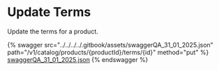 # Update Terms

Update the terms for a product.

{% swagger src="../../../../.gitbook/assets/swaggerQA_31_01_2025.json" path="/v1/catalog/products/{productId}/terms/{id}" method="put" %}
[swaggerQA_31_01_2025.json](../../../../.gitbook/assets/swaggerQA_31_01_2025.json)
{% endswagger %}
